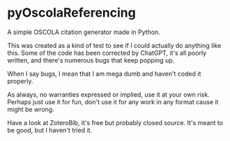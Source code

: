 # pyOscolaReferencing
A simple OSCOLA citation generator made in Python.

This was created as a kind of test to see if I could actually do anything like this. Some of the code has been corrected by ChatGPT, it's all poorly written, and there's numerous bugs that keep popping up.

When I say bugs, I mean that I am mega dumb and haven't coded it properly.

As always, no warranties expressed or implied, use it at your own risk. Perhaps just use it for fun, don't use it for any work in any format cause it might be wrong.

Have a look at ZoteroBib, it's free but probably closed source. It's meant to be good, but I haven't tried it.
